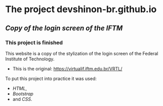 # The project devshinon-br.github.io
## ***Copy of the login screen of the IFTM***
### This project is finished

This website is a copy of the stylization of the login screen of the Federal Institute of Technology.
 - This is the original: https://virtualif.iftm.edu.br/VRTL/

To put this project into practice it was used:
- *HTML*,
- *Bootstrap*
- and *CSS*.
